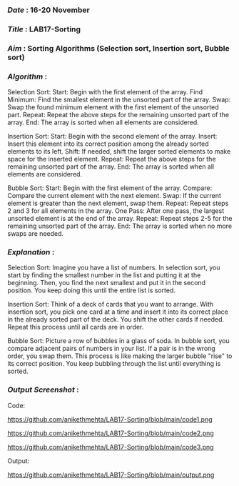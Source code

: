 ### ***Date*** : 16-20 November
### ***Title*** : LAB17-Sorting
### ***Aim*** : Sorting Algorithms (Selection sort, Insertion sort, Bubble sort)
### ***Algorithm*** :

Selection Sort:
Start: Begin with the first element of the array.
Find Minimum: Find the smallest element in the unsorted part of the array.
Swap: Swap the found minimum element with the first element of the unsorted part.
Repeat: Repeat the above steps for the remaining unsorted part of the array.
End: The array is sorted when all elements are considered.

Insertion Sort:
Start: Begin with the second element of the array.
Insert: Insert this element into its correct position among the already sorted elements to its left.
Shift: If needed, shift the larger sorted elements to make space for the inserted element.
Repeat: Repeat the above steps for the remaining unsorted part of the array.
End: The array is sorted when all elements are considered.

Bubble Sort:
Start: Begin with the first element of the array.
Compare: Compare the current element with the next element.
Swap: If the current element is greater than the next element, swap them.
Repeat: Repeat steps 2 and 3 for all elements in the array.
One Pass: After one pass, the largest unsorted element is at the end of the array.
Repeat: Repeat steps 2-5 for the remaining unsorted part of the array.
End: The array is sorted when no more swaps are needed.

### ***Explanation*** :

Selection Sort:
Imagine you have a list of numbers. In selection sort, you start by finding the smallest number in the list and putting it at the beginning. Then, you find the next smallest and put it in the second position. You keep doing this until the entire list is sorted.

Insertion Sort:
Think of a deck of cards that you want to arrange. With insertion sort, you pick one card at a time and insert it into its correct place in the already sorted part of the deck. You shift the other cards if needed. Repeat this process until all cards are in order.

Bubble Sort:
Picture a row of bubbles in a glass of soda. In bubble sort, you compare adjacent pairs of numbers in your list. If a pair is in the wrong order, you swap them. This process is like making the larger bubble "rise" to its correct position. You keep bubbling through the list until everything is sorted.

### ***Output Screenshot*** :

Code:

https://github.com/anikethmehta/LAB17-Sorting/blob/main/code1.png

https://github.com/anikethmehta/LAB17-Sorting/blob/main/code2.png

https://github.com/anikethmehta/LAB17-Sorting/blob/main/code3.png

Output:

https://github.com/anikethmehta/LAB17-Sorting/blob/main/output.png
